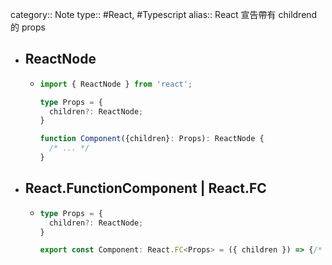 category:: Note
type:: #React, #Typescript
alias:: React 宣告帶有 childrend 的 props

- ## ReactNode
	- ```ts
	  import { ReactNode } from 'react';
	  
	  type Props = {
	    children?: ReactNode;
	  }
	  
	  function Component({children}: Props): ReactNode {
	    /* ... */
	  }
	  ```
- ## React.FunctionComponent | React.FC
	- ```ts
	  type Props = {
	    children?: ReactNode;
	  }
	  
	  export const Component: React.FC<Props> = ({ children }) => {/* ... */}
	  ```